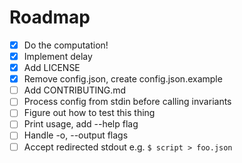 # Roadmap

- [x] Do the computation!
- [x] Implement delay
- [x] Add LICENSE
- [x] Remove config.json, create config.json.example
- [ ] Add CONTRIBUTING.md
- [ ] Process config from stdin before calling invariants
- [ ] Figure out how to test this thing
- [ ] Print usage, add --help flag
- [ ] Handle -o, --output flags
- [ ] Accept redirected stdout e.g. `$ script > foo.json`
